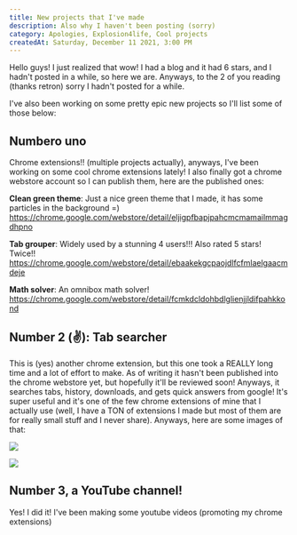 ```yaml
---
title: New projects that I've made
description: Also why I haven't been posting (sorry)
category: Apologies, Explosion4life, Cool projects
createdAt: Saturday, December 11 2021, 3:00 PM
---
```


Hello guys! I just realized that wow! I had a blog and it had 6 stars, and I hadn't posted in a while, so here we are. Anyways, to the 2 of you reading (thanks retron) sorry I hadn't posted for a while.

I've also been working on some pretty epic new projects so I'll list some of those below:

## Numbero uno

Chrome extensions!! (multiple projects actually), anyways, I've been working on some cool chrome extensions lately! I also finally got a chrome webstore account so I can publish them, here are the published ones:

**Clean green theme**:
Just a nice green theme that I made, it has some particles in the background =)
https://chrome.google.com/webstore/detail/eljigpfbapjpahcmcmamailmmagdhpno

**Tab grouper**:
Widely used by a stunning 4 users!!! Also rated 5 stars! Twice!!
https://chrome.google.com/webstore/detail/ebaakekgcpaojdlfcfmlaelgaacmdeje

**Math solver**:
An omnibox math solver!
https://chrome.google.com/webstore/detail/fcmkdcldohbdlglienjjldifpahkkond

## Number 2 (✌️): Tab searcher

This is (yes) another chrome extension, but this one took a REALLY long time and a lot of effort to make. As of writing it hasn't been published into the chrome webstore yet, but hopefully it'll be reviewed soon! Anyways, it searches tabs, history, downloads, and gets quick answers from google! It's super useful and it's one of the few chrome extensions of mine that I actually use (well, I have a TON of extensions I made but most of them are for really small stuff and I never share). Anyways, here are some images of that:

![](https://user-images.githubusercontent.com/61319150/143915304-d37d3496-b238-4afa-a171-b61e67bdf9c9.png)

![](https://user-images.githubusercontent.com/61319150/143915246-1d2f0024-f651-41d8-bdd3-e87e68fa120e.png)

## Number 3, a YouTube channel!

Yes! I did it! I've been making some youtube videos (promoting my chrome extensions)
